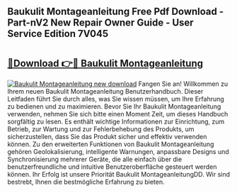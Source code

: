 ## Baukulit Montageanleitung Free Pdf Download - Part-nV2 New Repair Owner Guide - User Service Edition 7V045

# <h2><a href="http://df7ee64.blite.top/?on=Baukulit+Montageanleitung">🔗Download 👉🔴 Baukulit Montageanleitung</a></h2>

[![Baukulit Montageanleitung new download](https://i.imgur.com/lujVjoI.png)](http://df7ee64.blite.top/?on=Baukulit+Montageanleitung)
Fangen Sie an! Willkommen zu Ihrem neuen Baukulit Montageanleitung Benutzerhandbuch. Dieser Leitfaden führt Sie durch alles, was Sie wissen müssen, um Ihre Erfahrung zu bedienen und zu maximieren. Bevor Sie Ihr Baukulit Montageanleitung verwenden, nehmen Sie sich bitte einen Moment Zeit, um dieses Handbuch sorgfältig zu lesen. Es enthält wichtige Informationen zur Einrichtung, zum Betrieb, zur Wartung und zur Fehlerbehebung des Produkts, um sicherzustellen, dass Sie das Produkt sicher und effektiv verwenden können. Zu den erweiterten Funktionen von Baukulit Montageanleitung gehören Geolokalisierung, intelligente Warnungen, anpassbare Designs und Synchronisierung mehrerer Geräte, die alle einfach über die benutzerfreundliche und intuitive Benutzeroberfläche gesteuert werden können. Ihr Erfolg ist unsere Priorität Baukulit MontageanleitungDD. Wir sind bestrebt, Ihnen die bestmögliche Erfahrung zu bieten.
